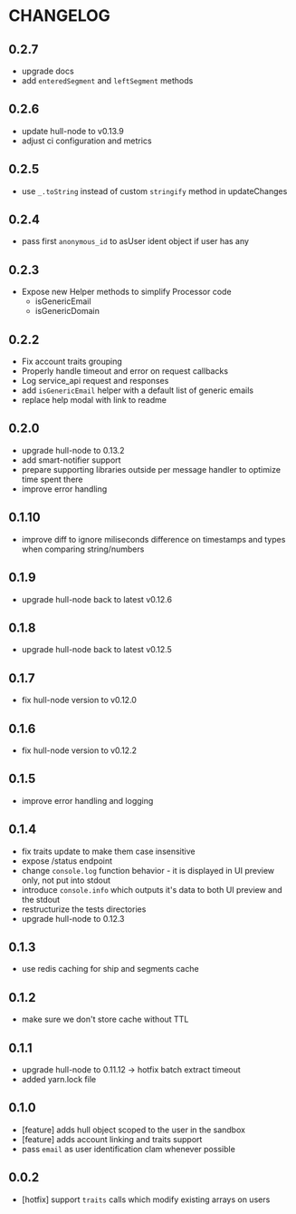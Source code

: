 # CHANGELOG

## 0.2.7

- upgrade docs
- add `enteredSegment` and `leftSegment` methods

## 0.2.6

- update hull-node to v0.13.9
- adjust ci configuration and metrics

## 0.2.5

- use `_.toString` instead of custom `stringify` method in updateChanges

## 0.2.4

- pass first `anonymous_id` to asUser ident object if user has any

## 0.2.3

- Expose new Helper methods to simplify Processor code
  + isGenericEmail
  + isGenericDomain

## 0.2.2

- Fix account traits grouping
- Properly handle timeout and error on request callbacks
- Log service_api request and responses
- add `isGenericEmail` helper with a default list of generic emails
- replace help modal with link to readme

## 0.2.0

- upgrade hull-node to 0.13.2
- add smart-notifier support
- prepare supporting libraries outside per message handler to optimize time spent there
- improve error handling

## 0.1.10

- improve diff to ignore miliseconds difference on timestamps and types when comparing string/numbers

## 0.1.9

- upgrade hull-node back to latest v0.12.6

## 0.1.8

- upgrade hull-node back to latest v0.12.5

## 0.1.7

- fix hull-node version to v0.12.0

## 0.1.6

- fix hull-node version to v0.12.2

## 0.1.5

- improve error handling and logging

## 0.1.4

- fix traits update to make them case insensitive
- expose /status endpoint
- change `console.log` function behavior - it is displayed in UI preview only, not put into stdout
- introduce `console.info` which outputs it's data to both UI preview and the stdout
- restructurize the tests directories
- upgrade hull-node to 0.12.3

## 0.1.3

- use redis caching for ship and segments cache

## 0.1.2

- make sure we don't store cache without TTL

## 0.1.1

- upgrade hull-node to 0.11.12 -> hotfix batch extract timeout
- added yarn.lock file

## 0.1.0

- [feature] adds hull object scoped to the user in the sandbox
- [feature] adds account linking and traits support
- pass `email` as user identification clam whenever possible

## 0.0.2

- [hotfix] support `traits` calls which modify existing arrays on users
